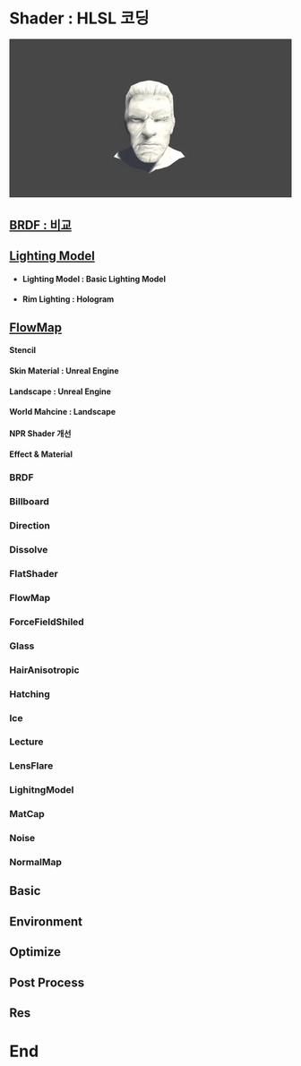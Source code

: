 # Shader : HLSL 코딩

![image](./images/Prot38.webp)

## [BRDF : 비교](https://github.com/initst/PortfolioHAN_2024/blob/main/Shader/BRDF.md)

## [Lighting Model](https://github.com/initst/PortfolioHAN_2024/blob/main/Shader/Lighting.md)

- #### Lighting Model : Basic Lighting Model
- #### Rim Lighting : Hologram

## [FlowMap](https://github.com/initst/PortfolioHAN_2024/blob/main/Shader/FlowMap.md)

#### Stencil

#### Skin Material : Unreal Engine

#### Landscape : Unreal Engine

#### World Mahcine : Landscape

#### NPR Shader 개선

#### Effect & Material


### BRDF

### Billboard

### Direction

### Dissolve

### FlatShader

### FlowMap

### ForceFieldShiled

### Glass

### HairAnisotropic

### Hatching

### Ice

### Lecture

###  LensFlare

### LighitngModel

### MatCap

### Noise

### NormalMap



## Basic

## Environment

## Optimize

## Post Process

## Res


# End
